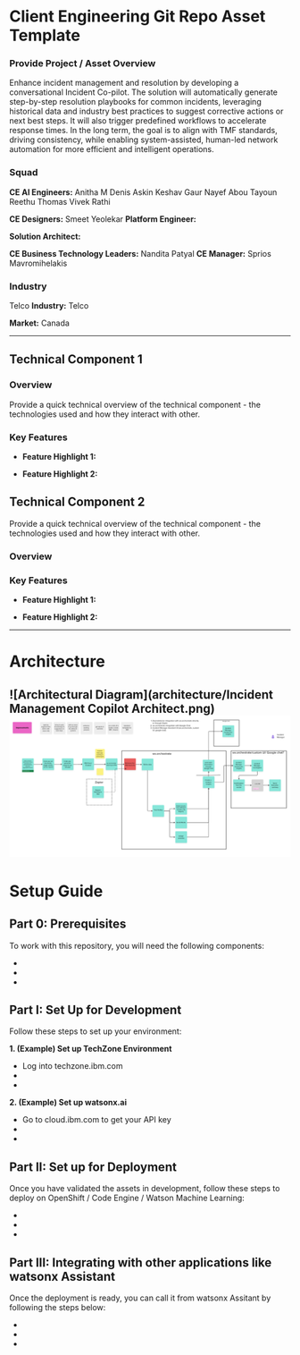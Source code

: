 # Client Engineering Git Repo Asset Template

### Provide Project / Asset Overview 

Enhance incident management and resolution by developing a conversational Incident Co-pilot. The solution will automatically generate step-by-step resolution playbooks for common incidents, leveraging historical data and industry best practices to suggest corrective actions or next best steps. It will also trigger predefined workflows to accelerate response times.
In the long term, the goal is to align with TMF standards, driving consistency, while enabling system-assisted, human-led network automation for more efficient and intelligent operations.

### Squad

**CE AI Engineers:**
Anitha M
Denis Askin
Keshav Gaur
Nayef Abou Tayoun
Reethu Thomas
Vivek Rathi

**CE Designers:**
Smeet Yeolekar
**Platform Engineer:**

**Solution Architect:**

**CE Business Technology Leaders:**
Nandita Patyal
**CE Manager:**
Sprios Mavromihelakis

### Industry 
Telco
**Industry:** Telco

**Market:** Canada


----

## Technical Component 1

### Overview

Provide a quick technical overview of the technical component - the technologies used and how they interact with other.

### Key Features

- **Feature Highlight 1:** 

- **Feature Highlight 2:** 

## Technical Component 2

Provide a quick technical overview of the technical component - the technologies used and how they interact with other.

### Overview 

### Key Features

- **Feature Highlight 1:** 

- **Feature Highlight 2:** 

----
# Architecture 

![Architectural Diagram](architecture/Incident Management Copilot Architect.png)
![Architectural Diagram](architecture/DownDetectorFlow.png)
----
# Setup Guide

## Part 0: Prerequisites

To work with this repository, you will need the following components:

-
-
-

##  Part I: Set Up for Development

Follow these steps to set up your environment:

**1. (Example) Set up TechZone Environment**
- Log into techzone.ibm.com
-
-

**2. (Example) Set up watsonx.ai**
- Go to cloud.ibm.com to get your API key
-
-


## Part II: Set up for Deployment

Once you have validated the assets in development, follow these steps to deploy on OpenShift / Code Engine / Watson Machine Learning:

-
-
-


## Part III: Integrating with other applications like watsonx Assistant

Once the deployment is ready, you can call it from watsonx Assitant by following the steps below:

-
-
-
